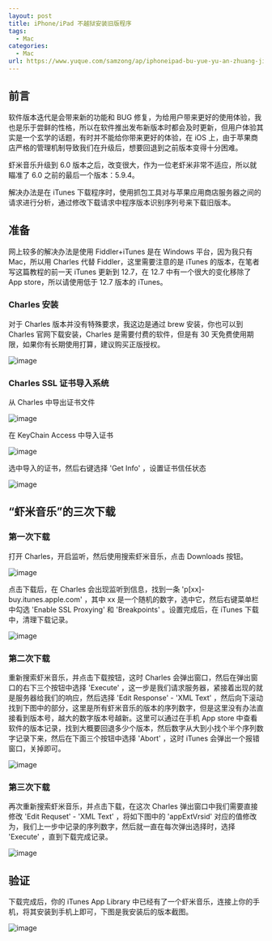 ```yaml
---
layout: post
title: iPhone/iPad 不越狱安装旧版程序
tags:
  - Mac
categories:
  - Mac
url: https://www.yuque.com/samzong/ap/iphoneipad-bu-yue-yu-an-zhuang-jiu-ban-cheng-xu
---
```



## 前言

软件版本迭代是会带来新的功能和 BUG 修复，为给用户带来更好的使用体验，我也是乐于尝鲜的性格，所以在软件推出发布新版本时都会及时更新，但用户体验其实是一个玄学的话题，有时并不能给你带来更好的体验，在 iOS 上，由于苹果商店严格的管理机制导致我们在升级后，想要回退到之前版本变得十分困难。

虾米音乐升级到 6.0 版本之后，改变很大，作为一位老虾米非常不适应，所以就瞄准了 6.0 之前的最后一个版本：5.9.4。

解决办法是在 iTunes 下载程序时，使用抓包工具对与苹果应用商店服务器之间的请求进行分析，通过修改下载请求中程序版本识别序列号来下载旧版本。

## 准备

网上较多的解决办法是使用 Fiddler+iTunes 是在 Windows 平台，因为我只有 Mac，所以用 Charles 代替 Fiddler，这里需要注意的是 iTunes 的版本，在笔者写这篇教程的前一天 iTunes 更新到 12.7，在 12.7 中有一个很大的变化移除了 App store，所以请使用低于 12.7 版本的 iTunes。

### Charles 安装

对于 Charles 版本并没有特殊要求，我这边是通过 brew 安装，你也可以到 Charles 官网下载安装，Charles 是需要付费的软件，但是有 30 天免费使用期限，如果你有长期使用打算，建议购买正版授权。

![image](http://ipic-typora-samzong.oss-cn-qingdao.aliyuncs.com//uPic/x4dkc.jpg?x-oss-process=image/resize,w_960,m_lfit)

### Charles SSL 证书导入系统

从 Charles 中导出证书文件

![image](http://ipic-typora-samzong.oss-cn-qingdao.aliyuncs.com//uPic/v815e.jpg?x-oss-process=image/resize,w_960,m_lfit)

在 KeyChain Access 中导入证书

![image](http://ipic-typora-samzong.oss-cn-qingdao.aliyuncs.com//uPic/883p7.jpg?x-oss-process=image/resize,w_960,m_lfit)

选中导入的证书，然后右键选择 'Get Info' ，设置证书信任状态

![image](http://ipic-typora-samzong.oss-cn-qingdao.aliyuncs.com//uPic/xoalz.jpg?x-oss-process=image/resize,w_960,m_lfit)

## “虾米音乐”的三次下载

### 第一次下载

打开 Charles，开启监听，然后使用搜索虾米音乐，点击 Downloads 按钮。

![image](http://ipic-typora-samzong.oss-cn-qingdao.aliyuncs.com//uPic/6dt52.jpg?x-oss-process=image/resize,w_960,m_lfit)

点击下载后，在 Charles 会出现监听到信息，找到一条 'p\[xx]-buy.itunes.apple.com' ，其中 xx 是一个随机的数字，选中它，然后右键菜单栏中勾选 'Enable SSL Proxying' 和 'Breakpoints' 。设置完成后，在 iTunes 下载中，清理下载记录。

![image](http://ipic-typora-samzong.oss-cn-qingdao.aliyuncs.com//uPic/ea85i.jpg?x-oss-process=image/resize,w_960,m_lfit)

### 第二次下载

重新搜索虾米音乐，并点击下载按钮，这时 Charles 会弹出窗口，然后在弹出窗口的右下三个按钮中选择 'Execute' ，这一步是我们请求服务器，紧接着出现的就是服务器给我们的响应，然后选择 'Edit Response' - 'XML Text' ，然后向下滚动找到下图中的部分，这里是所有虾米音乐的版本的序列数字，但是这里没有办法直接看到版本号，越大的数字版本号越新。这里可以通过在手机 App store 中查看软件的版本记录，找到大概要回退多少个版本，然后数字从大到小找个半个序列数字记录下来，然后在下面三个按钮中选择 'Abort' ，这时 iTunes 会弹出一个报错窗口，关掉即可。

![image](http://ipic-typora-samzong.oss-cn-qingdao.aliyuncs.com//uPic/27nit.jpg?x-oss-process=image/resize,w_960,m_lfit)

### 第三次下载

再次重新搜索虾米音乐，并点击下载，在这次 Charles 弹出窗口中我们需要直接修改 'Edit Requset' - 'XML Text' ，将如下图中的 'appExtVrsid' 对应的值修改为，我们上一步中记录的序列数字，然后就一直在每次弹出选择时，选择 'Execute' ，直到下载完成记录。

![image](http://ipic-typora-samzong.oss-cn-qingdao.aliyuncs.com//uPic/h7zzu.jpg?x-oss-process=image/resize,w_960,m_lfit)

## 验证

下载完成后，你的 iTunes App Library 中已经有了一个虾米音乐，连接上你的手机，将其安装到手机上即可，下图是我安装后的版本截图。

![image](http://ipic-typora-samzong.oss-cn-qingdao.aliyuncs.com//uPic/ppy2m.jpg?x-oss-process=image/resize,w_960,m_lfit)
